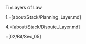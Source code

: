 Ti=Layers of Law

1.=[about/Stack/Planning_Layer.md]

4.=[about/Stack/Dispute_Layer.md]

=[02/Bit/Sec_05]
